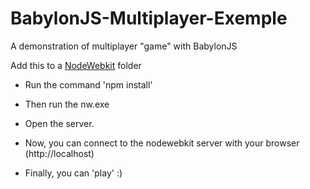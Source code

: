 # BabylonJS-Multiplayer-Exemple
A demonstration of multiplayer "game" with BabylonJS


Add this to a [NodeWebkit](http://nwjs.io/) folder

- Run the command 'npm install'

- Then run the nw.exe

- Open the server.

- Now, you can connect to the nodewebkit server with your browser (http://localhost)

- Finally, you can 'play' :)
